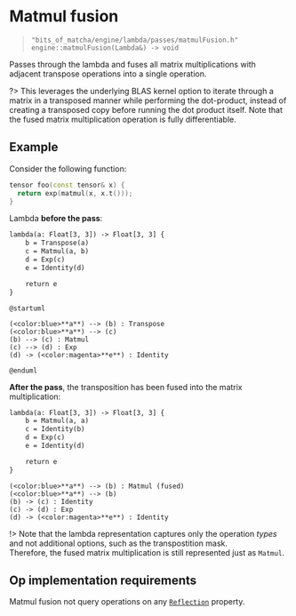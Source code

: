 # Matmul fusion
> `"bits_of_matcha/engine/lambda/passes/matmulFusion.h"`\
> `engine::matmulFusion(Lambda&) -> void`

Passes through the lambda and fuses all matrix multiplications 
with adjacent transpose operations into a single operation.

?> This leverages the underlying BLAS kernel option to iterate through
   a matrix in a transposed manner while performing the dot-product, 
   instead of creating a transposed copy
   before running the dot product itself. Note that the fused matrix
   multiplication operation is fully differentiable.

## Example 

Consider the following function:

```cpp
tensor foo(const tensor& x) {
  return exp(matmul(x, x.t()));
}
```

Lambda **before the pass**:

```txt
lambda(a: Float[3, 3]) -> Float[3, 3] {
    b = Transpose(a)
    c = Matmul(a, b)
    d = Exp(c)
    e = Identity(d)

    return e
}
```

```plantuml
@startuml

(<color:blue>**a**) --> (b) : Transpose
(<color:blue>**a**) --> (c)
(b) --> (c) : Matmul
(c) --> (d) : Exp
(d) -> (<color:magenta>**e**) : Identity

@enduml
```

**After the pass**, the transposition has been fused into 
the matrix multiplication:

```txt
lambda(a: Float[3, 3]) -> Float[3, 3] {
    b = Matmul(a, a)
    c = Identity(b)
    d = Exp(c)
    e = Identity(d)

    return e
}
```

```plantuml
(<color:blue>**a**) --> (b) : Matmul (fused)
(<color:blue>**a**) --> (b)
(b) -> (c) : Identity
(c) -> (d) : Exp
(d) -> (<color:magenta>**e**) : Identity
```

!> Note that the lambda representation captures only the operation _types_
   and not additional options, such as the transpostition mask. \
   Therefore, the fused matrix multiplication is
   still represented just as `Matmul`.

## Op implementation requirements

Matmul fusion not query operations on any
[`Reflection`](engine/op/reflection) property.
